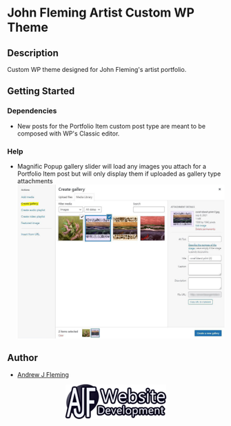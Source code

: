 # John Fleming Artist Custom WP Theme

## Description

Custom WP theme designed for John Fleming's artist portfolio.

## Getting Started

### Dependencies

- New posts for the Portfolio Item custom post type are meant to be composed with WP's Classic editor.

### Help

- Magnific Popup gallery slider will load any images you attach for a Portfolio Item post but will only display them if uploaded as gallery type attachments
  <img src="img/instructions.jpg" alt="gallery attachment instructions">

## Author

- [Andrew J Fleming](http://andrewjfleming.com/)

<div align="center">
  <a href="http://andrewjfleming.com/">
    <img src="img/ajf-logo-white.png" alt="AJF Logo" height="80">
  </a>
</div>
